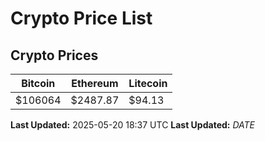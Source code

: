# Crypto Price List

## Crypto Prices
| Bitcoin | Ethereum | Litecoin |
| ------- | -------- | -------- |
| $106064 | $2487.87 | $94.13 |
**Last Updated:** 2025-05-20 18:37 UTC
**Last Updated:** $DATE$
